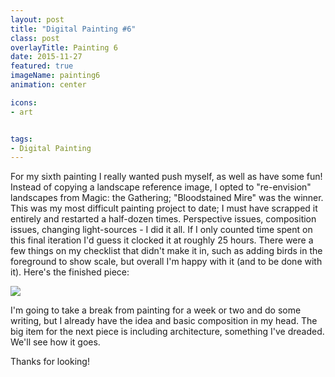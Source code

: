 ```yaml
---
layout: post
title: "Digital Painting #6"
class: post
overlayTitle: Painting 6
date: 2015-11-27
featured: true
imageName: painting6
animation: center

icons:
- art


tags:
- Digital Painting
---
```


<span class="dropcap">F</span>or my sixth painting I really wanted push myself, as well as have some fun! Instead of copying a landscape reference image, I opted to "re-envision" landscapes from Magic: the Gathering; "Bloodstained Mire" was the winner. This was my most difficult painting project to date; I must have scrapped it entirely and restarted a half-dozen times. Perspective issues, composition issues, changing light-sources - I did it all. If I only counted time spent on this final iteration I'd guess it clocked it at roughly 25 hours. There were a few things on my checklist that didn't make it in, such as adding birds in the foreground to show scale, but overall I'm happy with it (and to be done with it). Here's the finished piece:

<div class="fullscreen">
    <img src="{{ site.baseurl }}/image/assets/{{ page.imageName }}.jpg" class="outline shadows photo">
    <span class="icon-enlarge icon"></span>
</div>

I'm going to take a break from painting for a week or two and do some writing, but I already have the idea and basic composition in my head. The big item for the next piece is including architecture, something I've dreaded. We'll see how it goes.

Thanks for looking!


